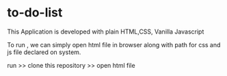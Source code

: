 # to-do-list

This Application is developed with plain HTML,CSS, Vanilla Javascript

To run , we can simply open html file in browser along with path for css and js file declared on system.


run >> clone this repository >> open html file
